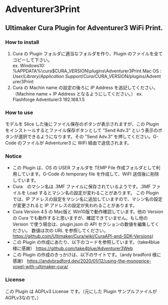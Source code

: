 # Adventurer3Print

## Ultimaker Cura Plugin for Adventurer3 WiFi Print.

### How to install
1. Cura の Plugin フォルダに適当なフォルダを作り、Plugin のファイルを全てコピーして下さい。<BR>
    ex.  Windows10: %APPDATA%\cura\$CURA_VERSION\plugins\Adventurer3Print
         Mac OS   : $User/Library/Application\ Support/Cura/$CURA_VERSION/plugins/Adventurer3Print
2. Cura の Machin name の設定の後ろに IP Address を追記してください。（Machine name + IP Address となるようにしてください。）
    ex. Flashforge Adventurer3 192.168.1.5

### How to use
モデルを Slice した後にファイル保存のボタンが表示されますが、この Plugin をインストールするとファイル保存ボタンとして ”Send Adv.3” という表示のボタンが選択できるようになります。その ”Send Adv.3” を押してください。G-Code のファイルが Adventurer3 に WiFi 経由で送信されます。

### Notice
- この Plugin は、OS の USER フォルダを TEMP File 作成フォルダとして利用しています。G-Code の temporary file を作成して、WiFI 送信後に削除しています。
- Cura　のマシン名は .3MF ファイルに保存されているようです。.3MF ファイルを Load するとマシン名の設定が変わることがあります。
この Plugin では、IP アドレスの設定をマシン名に追加していますので、マシン名の設定が変更されると IP アドレスの設定が失われることがあります。
- Cura Version 4.5 の Mac版と Win10版で動作確認しています。他の Version の Cura でも動作すると思いますが、確認できていません。もし他の Version で使う場合は、plugin.json の API セクションの数値を編集してください。
数値は次の URL を参照してください。
https://github.com/Ultimaker/Cura/wiki/CuraAPI-and-SDK-Versions)
- この Plugin の作成にあたり、以下のコードを参照しています。（take4blue 様に感謝）
https://github.com/take4blue/Adventurer3Web
- この Plugin の作成のきっかけは、以下のサイトです。（andy bradford 様に感謝）
https://andybradford.dev/2020/01/12/using-the-monoprice-voxel-with-ultimaker-cura/

### License
この Plugin は AGPLv3 License です。（元にした Plugin サンプルファイルがAGPLv3なので。）
